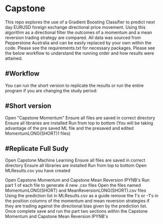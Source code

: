 # Capstone

This repo explores the use of a Gradient Boosting Classifier to predict next day EURUSD foreign exchange directional price movement. Using this algorithm as a directional filter the outcomes of a momentum and a mean reversion trading strategy are compared. All data was sourced from Pepperstone Australia and can be easily replaced by your own within the code. Please see the requirements.txt for necessary packages. Please see the below workflow to understand the running order and how results were attained.



#Workflow
---
You can run the short version to replicate the results or run the entire program if you are changing the study period:

#Short version
---
Open "Capstone Momentum"
Ensure all files are saved in correct directory
Ensure all libraries are installed
Run from top to bottom
(You will be taking advantage of the pre saved ML file and the presaved and edited MomentumLONG(SHORT)1 files)



#Replicate Full Sudy
---
Open Capstone Machine Learning
Ensure all files are saved in correct directory
Ensure all libraries are installed
Run from top to bottom
Open MLResults.csv you have created

Open Capstone Momentum and Capstone Mean Reversion IPYNB's
Run part 1 of each file to generate 4 new .csv files
Open the files named MomentumLONG(SHORT) and MeanReversionLONG(SHORT).csv files
Using the prediction list in MLResults.csv as a guide remove the 1's or -1's in the position columns of the momentum and mean reversion strategies if they are trading against the directional bias given by the prediction list.
Once complete save and run the part two sections within the Capstone Momentum and Capstone Mean Reversion IPYNB's
